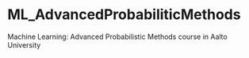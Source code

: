 # ML_AdvancedProbabiliticMethods
Machine Learning: Advanced Probabilistic Methods course in Aalto University
